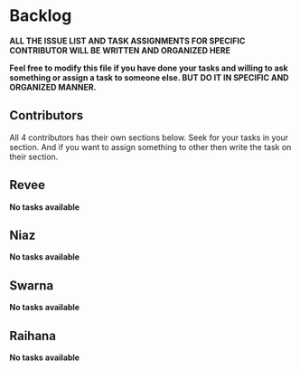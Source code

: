 
# Backlog

**ALL THE ISSUE LIST AND TASK ASSIGNMENTS FOR SPECIFIC CONTRIBUTOR WILL BE WRITTEN AND ORGANIZED HERE**

**Feel free to modify this file if you have done your tasks and willing to ask something or assign a task to someone else. BUT DO IT IN SPECIFIC AND ORGANIZED MANNER.**

## Contributors

All 4 contributors has their own sections below. Seek for your tasks in your section. And if you want to assign something to other
then write the task on their section.

## Revee

**No tasks available**

## Niaz

**No tasks available**

## Swarna

**No tasks available**

## Raihana

**No tasks available**
